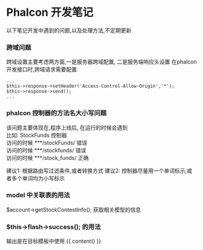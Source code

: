 
Phalcon 开发笔记
=======
以下笔记开发中遇到的问题,以及处理方法,不定期更新

### 跨域问题
跨域设置主要考虑两方面,一是服务器跨域配置, 二是服务端响应头设置
在phalcon 开发接口时,跨域请求需要配置
```
...
$this->response->setHeader('Access-Control-Allow-Origin','*');
$this->response->send();
...
```

### phalcon 控制器的方法名大小写问题
该问题主要体现在,程序上线后, 在运行的时候会遇到   
比如: StockFunds 控制器   
访问的时候  \*\*\*/stockFunds/  错误  
访问的时候  \*\*\*/stockfunds/  错误  
访问的时候  \*\*\*/stock_funds/  正确  

建议1: 根据路由写过滤条件,或者转换方式
建议2: 控制器尽量用一个单词标示,或者多个单词均为小写标示



### model 中关联表的用法
$account->getStockContestInfo();  获取相关模型的信息

### $this->flash->success(); 的用法
输出是在目标模板中使用 {{ content() }}
